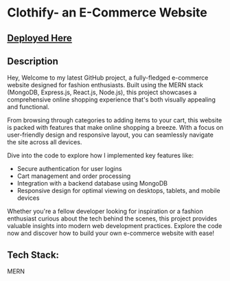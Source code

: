 # Clothify- an E-Commerce Website

## [Deployed Here ](https://clothify-by-rih.vercel.app/)



## Description
Hey,
Welcome to my latest GitHub project, a fully-fledged e-commerce website designed for fashion enthusiasts. Built using the MERN stack (MongoDB,
Express.js, React.js, Node.js), this project showcases a comprehensive online shopping experience that's both visually appealing and functional.

From browsing through categories to adding items to your cart, this website is packed with features that make online shopping a breeze. With a focus
on user-friendly design and responsive layout, you can seamlessly navigate the site across all devices.

Dive into the code to explore how I implemented key features like:

* Secure authentication for user logins
* Cart management and order processing
* Integration with a backend database using MongoDB
* Responsive design for optimal viewing on desktops, tablets, and mobile devices

Whether you're a fellow developer looking for inspiration or a fashion enthusiast curious about the tech behind the scenes, this project provides
valuable insights into modern web development practices. Explore the code now and discover how to build your own e-commerce website with ease!



## Tech Stack:

MERN
